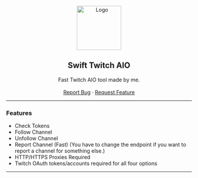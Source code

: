 <div id="top"></div>

<br/>
<div align="center">
  <a href="https://github.com/kiIogram/GitHub-Username-Checker">
    <img src="https://i.imgur.com/ryerF6W.png" alt="Logo" width="120" height="120">
  </a>
  
  <h2 align="center">Swift Twitch AIO</h3>

  <p align="center">
    Fast Twitch AIO tool made by me. 
    <br />
    <br />
    <a href="https://github.com/kiIogram/Discord-Report-Bot/issues">Report Bug</a>
    ·
    <a href="https://github.com/kiIogram/Discord-Report-Bot/issues">Request Feature</a>
  </p>
</div>
  
---------------------------------------

### Features
* Check Tokens
* Follow Channel
* Unfollow Channel
* Report Channel (Fast) (You have to change the endpoint if you want to report a channel for something else.)
* HTTP/HTTPS Proxies Required 
* Twitch OAuth tokens/accounts required for all four options

---------------------------------------
